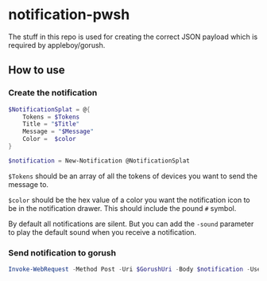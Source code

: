 # notification-pwsh

The stuff in this repo is used for creating the correct JSON payload which is required by appleboy/gorush.

## How to use

### Create the notification

````powershell
$NotificationSplat = @{
    Tokens = $Tokens 
    Title = "$Title" 
    Message = "$Message" 
    Color =  $color
}

$notification = New-Notification @NotificationSplat
````

`$Tokens` should be an array of all the tokens of devices you want to send the message to.

`$color` should be the hex value of a color you want the notification icon to be in the notification drawer. This should include the pound `#` symbol.

By default all notifications are silent. But you can add the `-sound` parameter to play the default sound when you receive a notification.

### Send notification to gorush

````powershell
Invoke-WebRequest -Method Post -Uri $GorushUri -Body $notification -UseBasicParsing
````